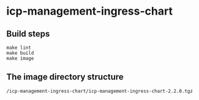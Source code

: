 # icp-management-ingress-chart

## Build steps

```
make lint
make build
make image
```

## The image directory structure

```
/icp-management-ingress-chart/icp-management-ingress-chart-2.2.0.tgz
